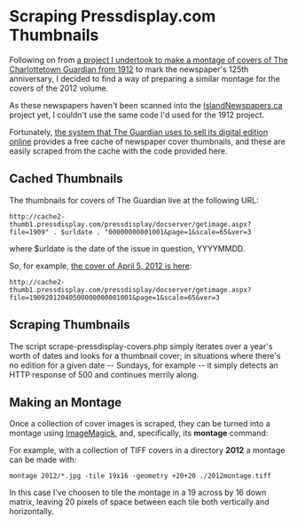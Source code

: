 Scraping Pressdisplay.com Thumbnails
====================================

Following on from [a project I undertook to make a montage of covers of The Charlottetown Guardian from 1912](http://ruk.ca/content/year-guardian) to mark the newspaper's 125th anniversary, I decided to find a way of preparing a similar montage for the covers of the 2012 volume.

As these newspapers haven't been scanned into the [IslandNewspapers.ca](IslandNewspapers.ca) project yet, I couldn't use the same code I'd used for the 1912 project.

Fortunately, [the system that The Guardian uses to sell its digital edition online](http://theguardian.newspaperdirect.com/epaper/viewer.aspx) provides a free cache of newspaper cover thumbnails, and these are easily scraped from the cache with the code provided here.

Cached Thumbnails
-----------------

The thumbnails for covers of The Guardian live at the following URL:

	http://cache2-thumb1.pressdisplay.com/pressdisplay/docserver/getimage.aspx?file=1909" . $urldate . "00000000001001&page=1&scale=65&ver=3

where $urldate is the date of the issue in question, YYYYMMDD.

So, for example, [the cover of April 5, 2012 is here](http://cache2-thumb1.pressdisplay.com/pressdisplay/docserver/getimage.aspx?file=19092012040500000000001001&page=1&scale=65&ver=3):

	http://cache2-thumb1.pressdisplay.com/pressdisplay/docserver/getimage.aspx?file=19092012040500000000001001&page=1&scale=65&ver=3
	
Scraping Thumbnails
-------------------

The script scrape-pressdisplay-covers.php simply iterates over a year's worth of dates and looks for a thumbnail cover; in situations where there's no edition for a given date -- Sundays, for example -- it simply detects an HTTP response of 500 and continues merrily along.

Making an Montage
-----------------

Once a collection of cover images is scraped, they can be turned into a montage using [ImageMagick](http://www.imagemagick.org/), and, specifically, its **montage** command:

For example, with a collection of TIFF covers in a directory **2012** a montage can be made with:

	montage 2012/*.jpg -tile 19x16 -geometry +20+20 ./2012montage.tiff
	
In this case I've choosen to tile the montage in a 19 across by 16 down matrix, leaving 20 pixels of space between each tile both vertically and horizontally.